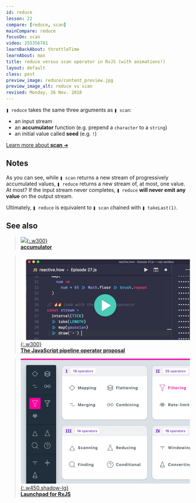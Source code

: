 ```yaml
---
id: reduce
lesson: 22
compare: [reduce, scan]
mainCompare: reduce
focusOn: scan
video: 255356781
learnBackAbout: throttleTime
learnAbout: max
title: reduce versus scan operator in RxJS (with animations!)
layout: default
class: post
preview_image: reduce/content_preview.jpg
preview_image_alt: reduce vs scan
revised: Monday, 26 Nov. 2018
---
```


`❚ reduce` takes the same three arguments as `❚ scan`:

- an input stream
- an **accumulator** function (e.g. prepend a `character` to a `string`)
- an initial value called **seed** (e.g. `!`)

[Learn more about **scan** ➜](/scan)

## Notes

As you can see, while `❚ scan` returns a new stream of progressively accumulated values, `❚ reduce` returns a new stream of, at most, one value. At most? If the input stream never completes, `❚ reduce` **will never emit any value** on the output stream.

Ultimately, `❚ reduce` is equivalent to `❚ scan` chained with `❚ takeLast(1)`.

## See also

> [![](/img/accumulator/content_preview.png){:.w300}](/accumulator) <br/> [**accumulator**](/accumulator)

> [![](/img/pipeline-operator/content_preview.jpg){:.w300}](/pipeline-operator) <br/> [**The JavaScript pipeline operator proposal**](/pipeline-operator)

> [![](/img/rxjs/content_preview_higher.jpg){:.w450.shadow-lg}](/rxjs) <br/> [**Launchpad for RxJS**](/rxjs)

